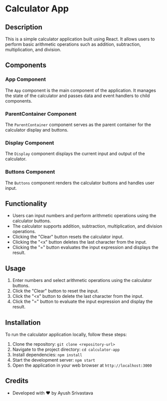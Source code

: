 # Calculator App

## Description

This is a simple calculator application built using React. It allows users to perform basic arithmetic operations such as addition, subtraction, multiplication, and division.

## Components

### App Component

The `App` component is the main component of the application. It manages the state of the calculator and passes data and event handlers to child components.

### ParentContainer Component

The `ParentContainer` component serves as the parent container for the calculator display and buttons.

### Display Component

The `Display` component displays the current input and output of the calculator.

### Buttons Component

The `Buttons` component renders the calculator buttons and handles user input.

## Functionality

- Users can input numbers and perform arithmetic operations using the calculator buttons.
- The calculator supports addition, subtraction, multiplication, and division operations.
- Clicking the "Clear" button resets the calculator input.
- Clicking the "<x" button deletes the last character from the input.
- Clicking the "=" button evaluates the input expression and displays the result.

## Usage

1. Enter numbers and select arithmetic operations using the calculator buttons.
2. Click the "Clear" button to reset the input.
3. Click the "<x" button to delete the last character from the input.
4. Click the "=" button to evaluate the input expression and display the result.

## Installation

To run the calculator application locally, follow these steps:

1. Clone the repository: `git clone <repository-url>`
2. Navigate to the project directory: `cd calculator-app`
3. Install dependencies: `npm install`
4. Start the development server: `npm start`
5. Open the application in your web browser at `http://localhost:3000`

## Credits

- Developed with ❤️ by Ayush Srivastava

